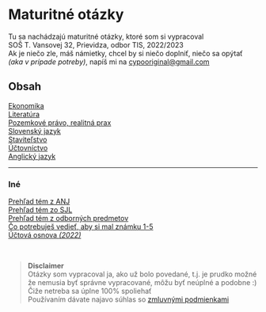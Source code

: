 # Maturitné otázky
Tu sa nachádzajú maturitné otázky, ktoré som si vypracoval  
SOŠ T. Vansovej 32, Prievidza, odbor TIS, 2022/2023  
Ak je niečo zle, máš námietky, chcel by si niečo doplniť, niečo sa opýtať *(aka v prípade potreby)*, napíš mi na [cypooriginal@gmail.com](mailto:cypooriginal@gmail.com)

## Obsah
[Ekonomika](Ekonomika.md)  
[Literatúra](Literatúra.md)  
[Pozemkové právo, realitná prax](PozemkovéPrávoRealitnáPrax.md)  
[Slovenský jazyk](SlovenskýJazyk.md)  
[Staviteľstvo](Staviteľstvo.md)  
[Účtovníctvo](Účtovníctvo.md)  
[Anglický jazyk](AnglickýJazyk.md)  

---
### Iné
[Prehľad tém z ANJ](PrehľadTémANJ.pdf)  
[Prehľad tém zo SJL](PrehľadTémSJL.pdf)  
[Prehľad tém z odborných predmetov](PrehľadTémTČOZ.pdf)  
[Čo potrebuješ vedieť, aby si mal známku 1-5](klasifikacia.md)  
[Účtová osnova *(2022)*](uctovaosnova.pdf)  

&nbsp;  
> **Disclaimer**  
Otázky som vypracoval ja, ako už bolo povedané, t.j. je prudko možné že nemusia byť správne vypracované, môžu byť neúplné a podobne :) Čiže netreba sa úplne 100% spoliehať  
Používaním dávate najavo súhlas so [zmluvnými podmienkami]()
